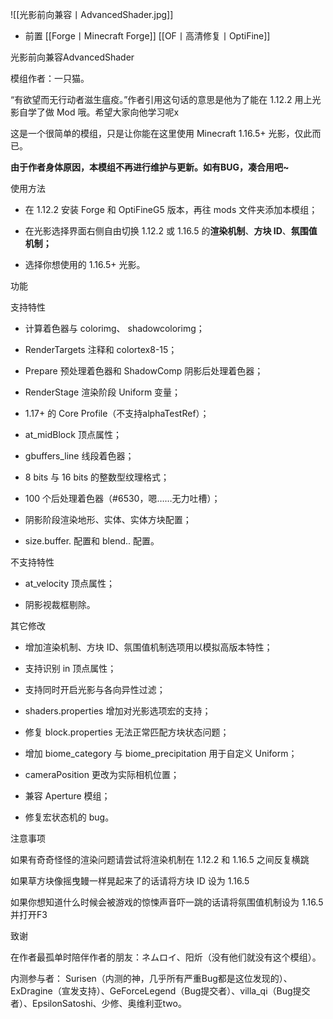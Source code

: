 ![[光影前向兼容丨AdvancedShader.jpg]]
- 前置
 [[Forge丨Minecraft Forge]]
 [[OF丨高清修复丨OptiFine]]

光影前向兼容AdvancedShader

模组作者：一只猫。  

“有欲望而无行动者滋生瘟疫。”作者引用这句话的意思是他为了能在 1.12.2 用上光影自学了做 Mod 哦。希望大家向他学习呢x

这是一个很简单的模组，只是让你能在这里使用 Minecraft 1.16.5+ 光影，仅此而已。

**由于作者身体原因，本模组不再进行维护与更新。如有BUG，凑合用吧~**

使用方法

- 在 1.12.2 安装 Forge 和 OptiFineG5 版本，再往 mods 文件夹添加本模组；  
    
- 在光影选择界面右侧自由切换 1.12.2 或 1.16.5 的**渲染机制**、**方块 ID**、**氛围值机制；**
    
- 选择你想使用的 1.16.5+ 光影。  
    

功能

支持特性

- 计算着色器与 colorimg、 shadowcolorimg；
    
- RenderTargets 注释和 colortex8-15；
    
- Prepare 预处理着色器和 ShadowComp 阴影后处理着色器；
    
- RenderStage 渲染阶段 Uniform 变量；
    
- 1.17+ 的 Core Profile（不支持alphaTestRef）；
    
- at_midBlock 顶点属性；
    
- gbuffers_line 线段着色器；
    
- 8 bits 与 16 bits 的整数型纹理格式；
    
- 100 个后处理着色器（#6530，嗯……无力吐槽）；
    
- 阴影阶段渲染地形、实体、实体方块配置；
    
- size.buffer.<buffer> 配置和 blend.<program>.<buffer> 配置。
    

不支持特性

- at_velocity 顶点属性；
    
- 阴影视裁框剔除。
    

其它修改

- 增加渲染机制、方块 ID、氛围值机制选项用以模拟高版本特性；
    
- 支持识别 in 顶点属性；
    
- 支持同时开启光影与各向异性过滤；
    
- shaders.properties 增加对光影选项宏的支持；
    
- 修复 block.properties 无法正常匹配方块状态问题；
    
- 增加 biome_category 与 biome_precipitation 用于自定义 Uniform；
    
- cameraPosition 更改为实际相机位置；
    
- 兼容 Aperture 模组；  
    
- 修复宏状态机的 bug。  
    

注意事项

如果有奇奇怪怪的渲染问题请尝试将渲染机制在 1.12.2 和 1.16.5 之间反复横跳

如果草方块像摇曳鳗一样晃起来了的话请将方块 ID 设为 1.16.5

如果你想知道什么时候会被游戏的惊悚声音吓一跳的话请将氛围值机制设为 1.16.5并打开F3

致谢

在作者最孤单时陪伴作者的朋友：ネムロイ、阳炘（没有他们就没有这个模组）。  

内测参与者： Surisen（内测的神，几乎所有严重Bug都是这位发现的）、ExDragine（宣发支持）、GeForceLegend（Bug提交者）、villa_qi（Bug提交者）、EpsilonSatoshi、少修、奥维利亚two。